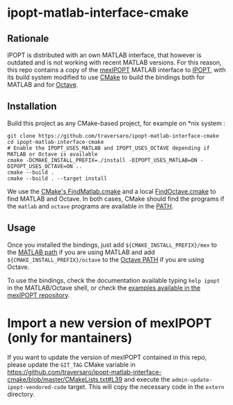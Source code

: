 # ipopt-matlab-interface-cmake

## Rationale 
IPOPT is distributed with an own MATLAB interface, that however is outdated and is not working with recent MATLAB versions. 
For this reason, this repo contains a copy of the [mexIPOPT](https://github.com/ebertolazzi/mexIPOPT) MATLAB interface to [IPOPT](https://projects.coin-or.org/Ipopt), with its build system modified to use [CMake](https://cmake.org/) to build the bindings both for MATLAB and for [Octave](https://www.gnu.org/software/octave/).  

## Installation 
Build this project as any CMake-based project, for example on \*nix system :
~~~
git clone https://github.com/traversaro/ipopt-matlab-interface-cmake
cd ipopt-matlab-interface-cmake
# Enable the IPOPT_USES_MATLAB and IPOPT_USES_OCTAVE depending if MATLAB or Octave is available 
cmake -DCMAKE_INSTALL_PREFIX=./install -DIPOPT_USES_MATLAB=ON -DIPOPT_USES_OCTAVE=ON ..
cmake --build . 
cmake --build . --target install 
~~~

We use the [CMake's FindMatlab.cmake](https://cmake.org/cmake/help/v3.5/module/FindMatlab.html) and a local [FindOctave.cmake](cmake/FindOctave.cmake) to find MATLAB and Octave. In both cases, CMake should find the programs if the `matlab` and `octave` programs are available in the [PATH](https://en.wikipedia.org/wiki/PATH_(variable)).


## Usage
Once you installed the bindings, just add `${CMAKE_INSTALL_PREFIX}/mex` to the [MATLAB path](https://mathworks.com/help/matlab/matlab_env/what-is-the-matlab-search-path.html) if you are using MATLAB and add `${CMAKE_INSTALL_PREFIX}/octave` to the [Octave PATH](https://www.gnu.org/software/octave/doc/v4.2.0/Manipulating-the-Load-Path.html) if you are using Octave. 

To use the bindings, check the documentation available typing `help ipopt` in the MATLAB/Octave shell, or check the [examples available in the mexIPOPT repository](https://github.com/ebertolazzi/mexIPOPT/tree/master/examples).


# Import a new version of mexIPOPT (only for mantainers)
If you want to update the version of mexIPOPT contained in this repo, please update the `GIT_TAG` CMake variable in https://github.com/traversaro/ipopt-matlab-interface-cmake/blob/master/CMakeLists.txt#L39 and execute the `admin-update-ipopt-vendored-code` target. This will copy the necessary code in the `extern` directory.
